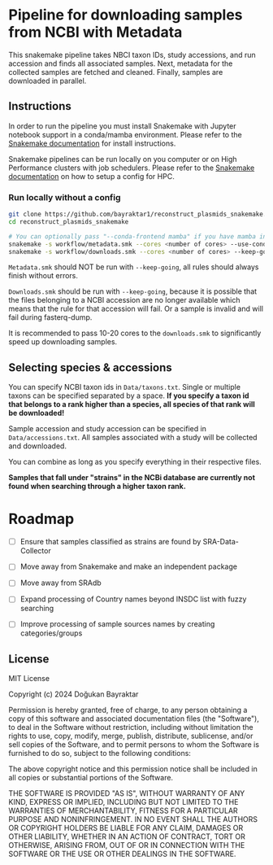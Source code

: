 # Pipeline for downloading samples from NCBI with Metadata

This snakemake pipeline takes NBCI taxon IDs, study accessions, and run accession and finds all associated samples. Next, metadata for the collected samples are fetched and cleaned. Finally, samples are downloaded in parallel. 

## Instructions
In order to run the pipeline you must install Snakemake with Jupyter notebook support in a conda/mamba environment. Please refer to the [Snakemake documentation](https://snakemake.readthedocs.io/en/stable/getting_started/installation.html) for install instructions. 


Snakemake pipelines can be run locally on you computer or on High Performance clusters with job schedulers. Please refer to the [Snakemake documentation](https://snakemake.github.io/snakemake-plugin-catalog/index.html) on how to setup a config for HPC. 
### Run locally without a config
```bash
git clone https://github.com/bayraktar1/reconstruct_plasmids_snakemake.git
cd reconstruct_plasmids_snakemake

# You can optionally pass "--conda-frontend mamba" if you have mamba installed to speed up environment creation
snakemake -s workflow/metadata.smk --cores <number of cores> --use-conda --latency-wait 60 --printshellcmds
snakemake -s workflow/downloads.smk --cores <number of cores> --keep-going --use-conda --latency-wait 60 --printshellcmds
```
`Metadata.smk` should NOT be run with `--keep-going`, all rules should always finish without errors. <br>

`Downloads.smk` should be run with `--keep-going`, because it is possible that the files belonging to a NCBI accession are no longer available which means that the rule for that accession will fail. Or a sample is invalid and will fail during fasterq-dump.

It is recommended to pass 10-20 cores to the `downloads.smk` to significantly speed up downloading samples.

## Selecting species & accessions
You can specify NCBI taxon ids in `Data/taxons.txt`. Single or multiple taxons can be specified separated by a space. **If you specify a taxon id that belongs to a rank higher than a species, all species of that rank will be downloaded!**

Sample accession and study accession can be specified in `Data/accessions.txt`. All samples associated with a study will be collected and downloaded.

You can combine as long as you specify everything in their respective files.

**Samples that fall under "strains" in the NCBi database are currently not found when searching through a higher taxon rank.**


# Roadmap
- [ ] Ensure that samples classified as strains are found by SRA-Data-Collector
- [ ] Move away from Snakemake and make an independent package
- [ ] Move away from SRAdb
- [ ] Expand processing of Country names beyond INSDC list with fuzzy searching
- [ ] Improve processing of sample sources names by creating categories/groups


## License

MIT License

Copyright (c) 2024 Doğukan Bayraktar

Permission is hereby granted, free of charge, to any person obtaining a copy
of this software and associated documentation files (the "Software"), to deal
in the Software without restriction, including without limitation the rights
to use, copy, modify, merge, publish, distribute, sublicense, and/or sell
copies of the Software, and to permit persons to whom the Software is
furnished to do so, subject to the following conditions:

The above copyright notice and this permission notice shall be included in all
copies or substantial portions of the Software.

THE SOFTWARE IS PROVIDED "AS IS", WITHOUT WARRANTY OF ANY KIND, EXPRESS OR
IMPLIED, INCLUDING BUT NOT LIMITED TO THE WARRANTIES OF MERCHANTABILITY,
FITNESS FOR A PARTICULAR PURPOSE AND NONINFRINGEMENT. IN NO EVENT SHALL THE
AUTHORS OR COPYRIGHT HOLDERS BE LIABLE FOR ANY CLAIM, DAMAGES OR OTHER
LIABILITY, WHETHER IN AN ACTION OF CONTRACT, TORT OR OTHERWISE, ARISING FROM,
OUT OF OR IN CONNECTION WITH THE SOFTWARE OR THE USE OR OTHER DEALINGS IN THE
SOFTWARE.
